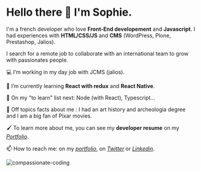 # Hello there 👋 I'm Sophie. 

<p> I'm a french developer who love <b>Front-End developement</b> and <b>Javascript</b>. I had experiences with <b>HTML/CSS/JS</b> and <b>CMS</b> (WordPress, Plone, Prestashop, Jalios).</p>
<p> I search for a remote job to collaborate with an international team to grow with passionates people.</p>

<p>💻 I’m working in my day job with JCMS (jalios).</p>

<p>🔭 I’m currently learning <b>React with redux</b> and <b>React Native</b>.</p>

🌱 On my "to learn" list next: Node (with React), Typescript... 

🤠 Off topics facts about me : I had an art history and archeologia degree and I am a big fan of Pixar movies.  

🖌️ To learn more about me, you can see my <b>developer resume</b> on my *[Portfolio](https://sophie-marchand.netlify.app/Resume)*.

📫 How to reach me: on my *[portfolio](https://sophie-marchand.netlify.app/Contact)*, on *[Twitter](https://twitter.com/S0f1eM)* or *[Linkedin](https://www.linkedin.com/in/sophie-marchand-web-developer/)*. 

![compassionate-coding](/S0f1eM/S0f1eM/blob/master/compassionate.jpeg)

